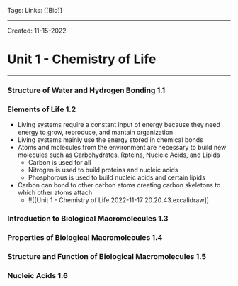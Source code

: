Tags:
Links: [[Bio]]

---
Created: 11-15-2022
# Unit 1 - Chemistry of Life
---

### Structure of Water and Hydrogen Bonding 1.1

### Elements of Life 1.2
- Living systems require a constant input of energy because they need energy to grow, reproduce, and mantain organization
- Living systems mainly use the energy stored in chemical bonds
- Atoms and molecules from the environment are necessary to build new molecules such as Carbohydrates, Rpteins, Nucleic Acids, and Lipids
	- Carbon is used for all
	- Nitrogen is used to build proteins and nucleic acids
	- Phosphorous is used to build nucleic acids and certain lipids
- Carbon can bond to other carbon atoms creating carbon skeletons to which other atoms attach
	- !![[Unit 1 - Chemistry of Life 2022-11-17 20.20.43.excalidraw]]

### Introduction to Biological Macromolecules 1.3

### Properties of Biological Macromolecules 1.4

### Structure and Function of Biological Macromolecules 1.5

### Nucleic Acids 1.6
